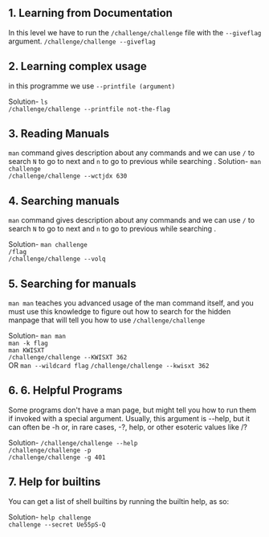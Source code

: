 ## 1. Learning from Documentation

In this level we have to run the `/challenge/challenge` file with the `--giveflag` argument.
`/challenge/challenge --giveflag`

## 2. Learning complex usage

in this programme we use `--printfile (argument)`

Solution-
`ls`<br>
`/challenge/challenge --printfile not-the-flag`<br>

##  3. Reading Manuals

`man` command gives description about any commands and we can use `/` to search `N` to go to next and `n` to go to previous while searching .
Solution-
`man challenge`<br>
`/challenge/challenge --wctjdx 630`<br>

## 4. Searching manuals

`man` command gives description about any commands and we can use `/` to search `N` to go to next and `n` to go to previous while searching .

Solution-
`man challenge`<br>
`/flag`<br>
`/challenge/challenge --volq`<br>

## 5. Searching for manuals

`man man` teaches you advanced usage of the man command itself, and you must use this knowledge to figure out how to search for the hidden manpage that will tell you how to use `/challenge/challenge`

Solution-
`man man`<br>
`man -k flag`<br>
`man KWISXT`<br>
`/challenge/challenge --KWISXT 362`<br>
    OR 
`man --wildcard flag`
`/challenge/challenge --kwisxt 362`<br>

## 6. 6. Helpful Programs

Some programs don't have a man page, but might tell you how to run them if invoked with a special argument. Usually, this argument is --help, but it can often be -h or, in rare cases, -?, help, or other esoteric values like /? 

Solution-
`/challenge/challenge --help`<br>
`/challenge/challenge -p`<br>
`/challenge/challenge -g 401`<br>

## 7. Help for builtins

You can get a list of shell builtins by running the builtin help, as so:

Solution-
`help challenge`<br>
`challenge --secret Ue55pS-Q`<br>

